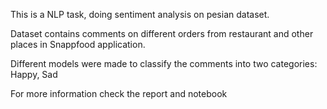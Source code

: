 This is a NLP task, doing sentiment analysis on pesian dataset.

Dataset contains comments on different orders from restaurant and other places in Snappfood application.

Different models were made to classify the comments into two categories: Happy, Sad

For more information check the report and notebook
